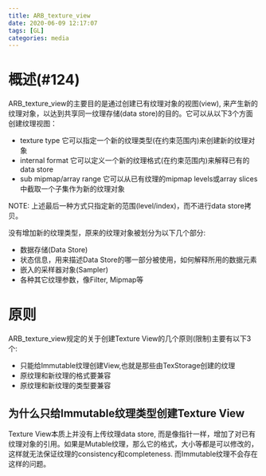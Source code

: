 ```yaml
---
title: ARB_texture_view
date: 2020-06-09 12:17:07
tags: [GL]
categories: media
---
```


# 概述(#124)

ARB_texture_view的主要目的是通过创建已有纹理对象的视图(view), 来产生新的纹理对象，以达到共享同一纹理存储(data store)的目的。它可以从以下3个方面创建纹理视图：

<!--more-->

- texture type 它可以指定一个新的纹理类型(在约束范围内)来创建新的纹理对象
- internal format 它可以定义一个新的纹理格式(在约束范围内)来解释已有的data store
- sub mipmap/array range 它可以从已有纹理的mipmap levels或array slices中截取一个子集作为新的纹理对象

NOTE: 上述最后一种方式只指定新的范围(level/index)，而不进行data store拷贝。



没有增加新的纹理类型，原来的纹理对象被划分为以下几个部分:
- 数据存储(Data Store)
- 状态信息，用来描述Data Store的哪一部分被使用，如何解释所用的数据元素
- 嵌入的采样器对象(Sampler)
- 各种其它纹理参数，像Filter, Mipmap等

# 原则
ARB_texture_view规定的关于创建Texture View的几个原则(限制)主要有以下3个:
- 只能给Immutable纹理创建View,也就是那些由TexStorage创建的纹理
- 原纹理和新纹理的格式要兼容
- 原纹理和新纹理的类型要兼容

## 为什么只给Immutable纹理类型创建Texture View

Texture View本质上并没有上传纹理data store, 而是像指针一样，增加了对已有纹理对象的引用。如果是Mutable纹理，那么它的格式，大小等都是可以修改的，这样就无法保证纹理的consistency和completeness. 而Immutable纹理不会存在这样的问题。